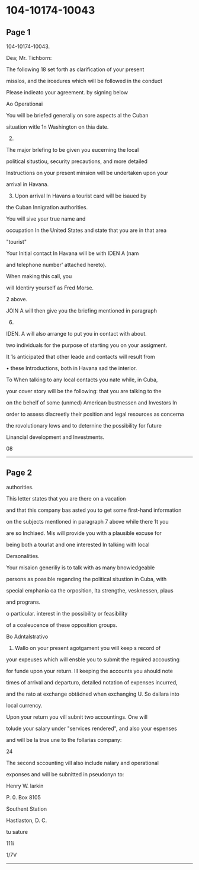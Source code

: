 # 104-10174-10043

## Page 1

104-10174-10043.

Dea; Mr. Tichborn:

The following 18 set forth as clarification of your present

misslos, and the ircedures which will be followed in the conduct

Please indieato your agreement. by signing below

Ao Operationai

You will be briefed generally on sore aspects al the Cuban

situation witle 1n Washington on thia date.

2.

The major brlefing to be given you eucerning the local

political situstiou, security precautions, and more detailed

Instructions on your present minsion will be undertaken upon your

arrival in Havana.

3. Upon arrival In Havans a tourist card will be isaued by

the Cuban Innigration authorities.

You will sive your true name and

occupation In the United States and state that you are in that area

"tourist"

Your Initial contact In Havana will be with IDEN A (nam

and telephone number' attached hereto).

When making this call, you

will Identiry yourself as Fred Morse.

2 above.

JOIN A will then give you the briefing mentioned in paragraph

6.

IDEN. A will also arrange to put you in contact with about.

two individuals for the purpose of starting you on your assigment.

It 1s anticipated that other leade and contacts will result from

• these Introductions, both in Havana sad the interior.

To When talking to any local contacts you nate while, in Cuba,

your cover story will be the following: that you are talking to the

on the behelf of some (unmed) American bustnessen and Investors In

order to assess diacreetly their position and legal resources as concerna

the rovolutionary lows and to deternine the possibility for future

Linancial development and Investments.

08

---

## Page 2

authorities.

This letter states that you are there on a vacation

and that this company bas asted you to get some first-hand information

on the subjects mentloned in paragraph 7 above while there 1t you

are so Inchiaed. Mis will provide you with a plausible excuse for

being both a tourlat and one interested In talking with local

Dersonalities.

Your misaion generiliy is to talk with as many bnowiedgeable

persons as poasible reganding the political situstion in Cuba, with

special emphania ca the orposition, lta strengthe, vesknessen, plaus

and prograns.

o particular. interest in the possibility or feasibility

of a coaleucence of these opposition groups.

Bo Adntalstrativo

1. Wallo on your present agotgament you will keep s record of

your expeuses which will ensble you to submit the reguired accousting

for funde upon your return. Ill keeping the accounts you ahould note

times of arrival and departuro, detalled notation of expenses incurred,

and the rato at exchange obtädned when exchanging U. So dallara into

local currency.

Upon your return you vill subnit two accountings. One will

tolude your salary under "services rendered", and also your espenses

and will be la true une to the follarias company:

24

The second sccounting vill also include nalary and operational

exponses and will be subnitted in pseudonyn to:

Henry W. larkin

P. 0. Box 8105

Southent Station

Hastlaston, D. C.

tu sature

111i

1/7V

---


